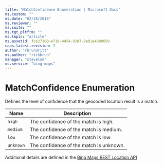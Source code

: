 ```yaml
---
title: "MatchConfidence Enumeration | Microsoft Docs"
ms.custom: ""
ms.date: "02/28/2018"
ms.reviewer: ""
ms.suite: ""
ms.tgt_pltfrm: ""
ms.topic: "article"
ms.assetid: fce27100-e710-4454-9287-2e91e4909609
caps.latest.revision: 2
author: "rbrundritt"
ms.author: "richbrun"
manager: "stevelom"
ms.service: "bing-maps"
---
```

# MatchConfidence Enumeration
Defines the level of confidence that the geocoded location result is a match.

| Name | Description |
|---------|-----------------------------------------|
| `high`    | The confidence of the match is high.    |
| `medium`  | The confidence of the match is medium.  |
| `low`     | The confidence of the match is low.     |
| `unknown` | The confidence of the match is unknown. |

Additional details are defined in the [Bing Maps REST Location API](../rest-services/locations-api.md)
